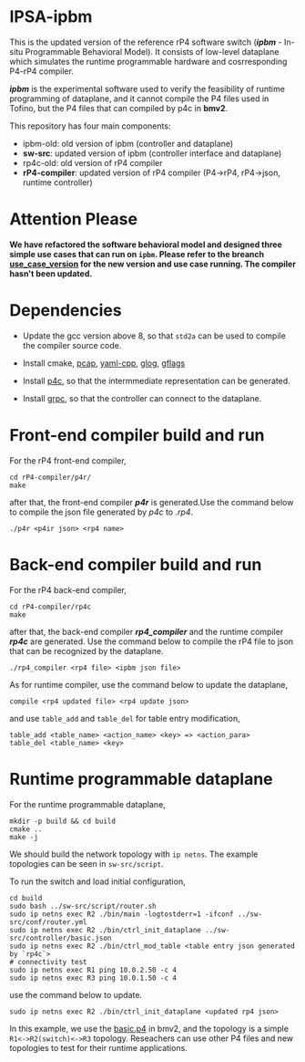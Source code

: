 # IPSA-ipbm

This is the updated version of the reference rP4 software switch (***ipbm*** - In-situ Programmable Behavioral Model). It consists of low-level dataplane which simulates the runtime programmable hardware and cosrresponding P4-rP4 compiler.

***ipbm*** is the experimental software used to verify the feasibility of runtime programming of dataplane, and it cannot compile the P4 files used in Tofino, but the P4 files that can compiled by p4c in **bmv2**.

This repository has four main components:
- ipbm-old: old version of ipbm (controller and dataplane)
- **sw-src**: updated version of ipbm (controller interface and dataplane)
- rp4c-old: old version of rP4 compiler
- **rP4-compiler**: updated version of rP4 compiler (P4->rP4, rP4->json, runtime controller)

# Attention Please
**We have refactored the software behavioral model and designed three simple use cases that can run on `ipbm`. Please refer to the breanch [use_case_version](https://github.com/jijinfanhua/IPSA-ipbm/tree/use_case_version) for the new version and use case running. The compiler hasn't been updated.**

# Dependencies
- Update the gcc version above 8, so that `std2a` can be used to compile the compiler source code.

- Install cmake, [pcap](https://www.tcpdump.org/), [yaml-cpp](https://github.com/jbeder/yaml-cpp), [glog](https://github.com/google/glog), [gflags](https://github.com/gflags/gflags)

- Install [p4c](https://github.com/p4lang/p4c), so that the intermmediate representation can be generated.

- Install [grpc](https://github.com/grpc/grpc), so that the controller can connect to the dataplane.

# Front-end compiler build and run
For the rP4 front-end compiler,
```shell
cd rP4-compiler/p4r/
make
``` 
after that, the front-end compiler ***p4r*** is generated.Use the command below to compile the json file generated by *p4c* to *.rp4*.
```shell
./p4r <p4ir json> <rp4 name>
```

# Back-end compiler build and run
For the rP4 back-end compiler,
```shell
cd rP4-compiler/rp4c
make
```
after that, the back-end compiler ***rp4_compiler*** and the runtime compiler ***rp4c*** are generated. Use the command below to compile the rP4 file to json that can be recognized by the dataplane.
```shell
./rp4_compiler <rp4 file> <ipbm json file>
```
As for runtime compiler, use the command below to update the dataplane,
```shell
compile <rp4 updated file> <rp4 update json>
```
and use `table_add` and `table_del` for table entry modification, 
```shell
table_add <table_name> <action_name> <key> => <action_para>
table_del <table_name> <key>
```

# Runtime programmable dataplane
For the runtime programmable dataplane, 
```shell
mkdir -p build && cd build
cmake ..
make -j
```
We should build the network topology with `ip netns`. The example topologies can be seen in `sw-src/script`.

To run the switch and load initial configuration, 
```shell
cd build
sudo bash ../sw-src/script/router.sh
sudo ip netns exec R2 ./bin/main -logtostderr=1 -ifconf ../sw-src/conf/router.yml
sudo ip netns exec R2 ./bin/ctrl_init_dataplane ../sw-src/controller/basic.json
sudo ip netns exec R2 ./bin/ctrl_mod_table <table entry json generated by `rp4c`>
# connectivity test
sudo ip netns exec R1 ping 10.0.2.50 -c 4
sudo ip netns exec R3 ping 10.0.1.50 -c 4
```
use the command below to update.
```shell
sudo ip netns exec R2 ./bin/ctrl_init_dataplane <updated rp4 json>
```

In this example, we use the [basic.p4](https://github.com/p4lang/tutorials/tree/master/exercises) in bmv2, and the topology is a simple `R1<->R2(switch)<->R3` topology. Reseachers can use other P4 files and new topologies to test for their runtime applications.



